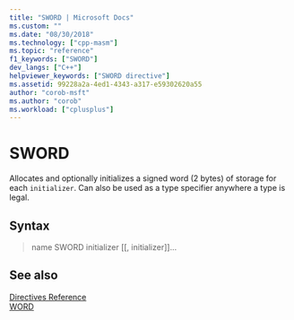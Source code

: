 ```yaml
---
title: "SWORD | Microsoft Docs"
ms.custom: ""
ms.date: "08/30/2018"
ms.technology: ["cpp-masm"]
ms.topic: "reference"
f1_keywords: ["SWORD"]
dev_langs: ["C++"]
helpviewer_keywords: ["SWORD directive"]
ms.assetid: 99228a2a-4ed1-4343-a317-e59302620a55
author: "corob-msft"
ms.author: "corob"
ms.workload: ["cplusplus"]
---
```

# SWORD

Allocates and optionally initializes a signed word (2 bytes) of storage for each `initializer`. Can also be used as a type specifier anywhere a type is legal.

## Syntax

> name SWORD initializer [[, initializer]]...

## See also

[Directives Reference](../../assembler/masm/directives-reference.md)<br/>
[WORD](../../assembler/masm/word.md)<br/>
